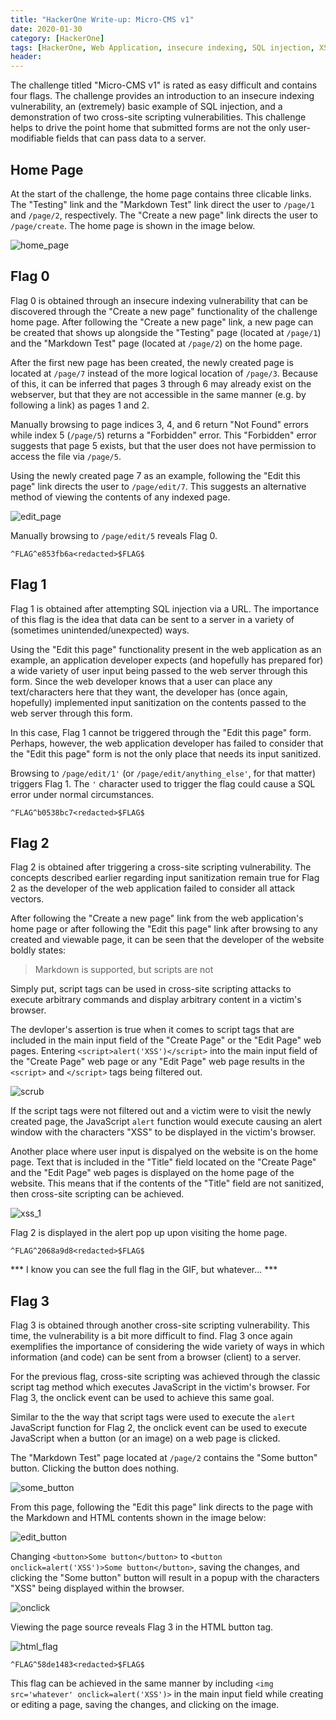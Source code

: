 ```yaml
---
title: "HackerOne Write-up: Micro-CMS v1"
date: 2020-01-30
category: [HackerOne]
tags: [HackerOne, Web Application, insecure indexing, SQL injection, XSS, onclick]
header:
---
```

The challenge titled "Micro-CMS v1" is rated as easy difficult and contains four flags. The challenge provides an introduction to an insecure indexing vulnerability, an (extremely) basic example of SQL injection, and a demonstration of two cross-site scripting vulnerabilities. This challenge helps to drive the point home that submitted forms are not the only user-modifiable fields that can pass data to a server.

## Home Page
At the start of the challenge, the home page contains three clicable links. The "Testing" link and the "Markdown Test" link direct the user to `/page/1` and `/page/2`, respectively. The "Create a new page" link directs the user to `/page/create`. The home page is shown in the image below.

![home_page](/assets/images/h1/microcmsv1/home_page.png)

## Flag 0
Flag 0 is obtained through an insecure indexing vulnerability that can be discovered through the "Create a new page" functionality of the challenge home page. After following the "Create a new page" link, a new page can be created that shows up alongside the "Testing" page (located at `/page/1`) and the "Markdown Test" page (located at `/page/2`) on the home page.

After the first new page has been created, the newly created page is located at `/page/7` instead of the more logical location of `/page/3`. Because of this, it can be inferred that pages 3 through 6 may already exist on the webserver, but that they are not accessible in the same manner (e.g. by following a link) as pages 1 and 2.

Manually browsing to page indices 3, 4, and 6 return "Not Found" errors while index 5 (`/page/5`) returns a "Forbidden" error. This "Forbidden" error suggests that page 5 exists, but that the user does not have permission to access the file via `/page/5`.

Using the newly created page 7 as an example, following the "Edit this page" link directs the user to `/page/edit/7`. This suggests an alternative method of viewing the contents of any indexed page.

![edit_page](/assets/images/h1/microcmsv1/edit_page.png)

Manually browsing to `/page/edit/5` reveals Flag 0.

```
^FLAG^e853fb6a<redacted>$FLAG$
```

## Flag 1
Flag 1 is obtained after attempting SQL injection via a URL. The importance of this flag is the idea that data can be sent to a server in a variety of (sometimes unintended/unexpected) ways. 

Using the "Edit this page" functionality present in the web application as an example, an application developer expects (and hopefully has prepared for) a wide variety of user input being passed to the web server through this form. Since the web developer knows that a user can place any text/characters here that they want, the developer has (once again, hopefully) implemented input sanitization on the contents passed to the web server through this form. 

In this case, Flag 1 cannot be triggered through the "Edit this page" form. Perhaps, however, the web application developer has failed to consider that the "Edit this page" form is not the only place that needs its input sanitized.

Browsing to `/page/edit/1'` (or `/page/edit/anything_else'`, for that matter) triggers Flag 1. The `'` character used to trigger the flag could cause a SQL error under normal circumstances.

```
^FLAG^b0538bc7<redacted>$FLAG$
```

## Flag 2
Flag 2 is obtained after triggering a cross-site scripting vulnerability. The concepts described earlier regarding input sanitization remain true for Flag 2 as the developer of the web application failed to consider all attack vectors.

After following the "Create a new page" link from the web application's home page or after following the "Edit this page" link after browsing to any created and viewable page, it can be seen that the developer of the website boldly states:

> Markdown is supported, but scripts are not

Simply put, script tags can be used in cross-site scripting attacks to execute arbitrary commands and display arbitrary content in a victim's browser.

The devloper's assertion is true when it comes to script tags that are included in the main input field of the "Create Page" or the "Edit Page" web pages. Entering `<script>alert('XSS')</script>` into the main input field of the "Create Page" web page or any "Edit Page" web page results in the `<script>` and `</script>` tags being filtered out.

![scrub](/assets/images/h1/microcmsv1/scrub.gif)

If the script tags were not filtered out and a victim were to visit the newly created page, the JavaScript `alert` function would execute causing an alert window with the characters "XSS" to be displayed in the victim's browser.

Another place where user input is dispalyed on the website is on the home page. Text that is included in the "Title" field located on the "Create Page" and the "Edit Page" web pages is displayed on the home page of the website. This means that if the contents of the "Title" field are not sanitized, then cross-site scripting can be achieved.

![xss_1](/assets/images/h1/microcmsv1/xss_1.gif)

Flag 2 is displayed in the alert pop up upon visiting the home page.

```
^FLAG^2068a9d8<redacted>$FLAG$
```

*** I know you can see the full flag in the GIF, but whatever... ***

## Flag 3
Flag 3 is obtained through another cross-site scripting vulnerability. This time, the vulnerability is a bit more difficult to find. Flag 3 once again exemplifies the importance of considering the wide variety of ways in which information (and code) can be sent from a browser (client) to a server. 

For the previous flag, cross-site scripting was achieved through the classic script tag method which executes JavaScript in the victim's browser. For Flag 3, the onclick event can be used to achieve this same goal.

Similar to the the way that script tags were used to execute the `alert` JavaScript function for Flag 2, the onclick event can be used to execute JavaScript when a button (or an image) on a web page is clicked.

The "Markdown Test" page located at `/page/2` contains the "Some button" button. Clicking the button does nothing.

![some_button](/assets/images/h1/microcmsv1/some_button.png)

From this page, following the "Edit this page" link directs to the page with the Markdown and HTML contents shown in the image below:

![edit_button](/assets/images/h1/microcmsv1/edit_button.png)

Changing `<button>Some button</button>` to `<button onclick=alert('XSS')>Some button</button>`, saving the changes, and clicking the "Some button" button will result in a popup with the characters "XSS" being displayed within the browser.

![onclick](/assets/images/h1/microcmsv1/onclick.gif)

Viewing the page source reveals Flag 3 in the HTML button tag.

![html_flag](/assets/images/h1/microcmsv1/html_flag.png)

```
^FLAG^58de1483<redacted>$FLAG$
```

This flag can be achieved in the same manner by including `<img src='whatever' onclick=alert('XSS')>` in the main input field while creating or editing a page, saving the changes, and clicking on the image.
